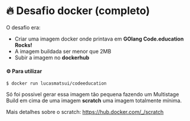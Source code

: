 # :fire: Desafio docker (completo)

O desafio era:
-	Criar uma imagem docker onde printava em **GOlang Code.education Rocks!**
-	A imagem buildada ser menor que 2MB
-   Subir a imagem no **dockerhub**

#### ⚙️ Para utilizar
```
$ docker run lucasmatsui/codeeducation
```

Só foi possivel gerar essa imagem tão pequena fazendo um Multistage Build em cima de uma imagem **scratch** uma imagem totalmente mínima.

Mais detalhes sobre o scratch:
https://hub.docker.com/_/scratch